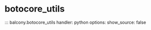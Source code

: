 # botocore_utils

::: balcony.botocore_utils
    handler: python
    options:
          show_source: false
